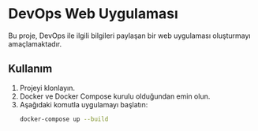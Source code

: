 # DevOps Web Uygulaması

Bu proje, DevOps ile ilgili bilgileri paylaşan bir web uygulaması oluşturmayı amaçlamaktadır.

## Kullanım

1. Projeyi klonlayın.
2. Docker ve Docker Compose kurulu olduğundan emin olun.
3. Aşağıdaki komutla uygulamayı başlatın:
   ```bash
   docker-compose up --build
